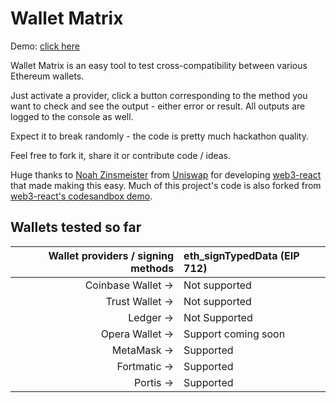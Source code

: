 # Wallet Matrix

Demo: [click here](https://web3-wallet-matrix.surge.sh)

Wallet Matrix is an easy tool to test cross-compatibility between various Ethereum wallets.

Just activate a provider, click a button corresponding to the method you want to check and see the output - either error or result. All outputs are logged to the console as well.

Expect it to break randomly - the code is pretty much hackathon quality.

Feel free to fork it, share it or contribute code / ideas.

Huge thanks to [Noah Zinsmeister](https://twitter.com/noahZinsmeister) from [Uniswap](https://twitter.com/UniswapExchange) for developing [web3-react](https://github.com/NoahZinsmeister/web3-react) that made making this easy. Much of this project's code is also forked from [web3-react's codesandbox demo](https://codesandbox.io/s/6v5nrq2nqw).

## Wallets tested so far

| Wallet providers / signing methods  |  eth_signTypedData (EIP 712)  |
|------------------------------------:|:--------------------|
| Coinbase Wallet ->                  | Not supported        |
| Trust Wallet ->                     | Not supported        |
| Ledger ->                           | Not Supported        |
| Opera Wallet ->                     | Support coming soon  |
| MetaMask ->                         | Supported            |
| Fortmatic ->                        | Supported            |
| Portis ->                           | Supported            |
